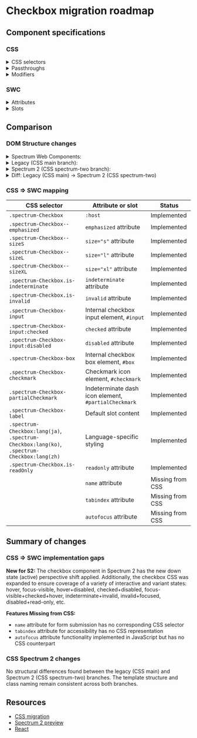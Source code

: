 # Checkbox migration roadmap

## Component specifications

### CSS

<details>
<summary>CSS selectors</summary>

- `.spectrum-Checkbox`
- `.spectrum-Checkbox .spectrum-Checkbox-box`
- `.spectrum-Checkbox .spectrum-Checkbox-box:after`
- `.spectrum-Checkbox .spectrum-Checkbox-box:before`
- `.spectrum-Checkbox .spectrum-Checkbox-checkmark`
- `.spectrum-Checkbox .spectrum-Checkbox-input`
- `.spectrum-Checkbox .spectrum-Checkbox-input:checked + .spectrum-Checkbox-box .spectrum-Checkbox-checkmark`
- `.spectrum-Checkbox .spectrum-Checkbox-input:checked + .spectrum-Checkbox-box:before`
- `.spectrum-Checkbox .spectrum-Checkbox-input:checked:disabled + .spectrum-Checkbox-box:before`
- `.spectrum-Checkbox .spectrum-Checkbox-input:checked:disabled ~ .spectrum-Checkbox-label`
- `.spectrum-Checkbox .spectrum-Checkbox-input:checked:hover:disabled + .spectrum-Checkbox-box:before`
- `.spectrum-Checkbox .spectrum-Checkbox-input:disabled`
- `.spectrum-Checkbox .spectrum-Checkbox-input:disabled + .spectrum-Checkbox-box:before`
- `.spectrum-Checkbox .spectrum-Checkbox-input:disabled ~ .spectrum-Checkbox-label`
- `.spectrum-Checkbox .spectrum-Checkbox-input:focus-visible + .spectrum-Checkbox-box:after`
- `.spectrum-Checkbox .spectrum-Checkbox-input:focus-visible + .spectrum-Checkbox-box:before`
- `.spectrum-Checkbox .spectrum-Checkbox-input:focus-visible + .spectrum-Checkbox-label`
- `.spectrum-Checkbox .spectrum-Checkbox-input:hover:disabled + .spectrum-Checkbox-box:before`
- `.spectrum-Checkbox .spectrum-Checkbox-label`
- `.spectrum-Checkbox .spectrum-Checkbox-partialCheckmark`
- `.spectrum-Checkbox--emphasized.is-indeterminate .spectrum-Checkbox-box:before`
- `.spectrum-Checkbox--emphasized.is-indeterminate .spectrum-Checkbox-input:checked + .spectrum-Checkbox-box:before`
- `.spectrum-Checkbox--emphasized.is-indeterminate:hover .spectrum-Checkbox-box:before`
- `.spectrum-Checkbox--emphasized.is-indeterminate:hover .spectrum-Checkbox-input:checked + .spectrum-Checkbox-box:before`
- `.spectrum-Checkbox--emphasized.is-indeterminate:not(.is-invalid) .spectrum-Checkbox-input:focus-visible + .spectrum-Checkbox-box:before`
- `.spectrum-Checkbox--emphasized:not(.is-invalid) .spectrum-Checkbox-input:focus-visible:checked + .spectrum-Checkbox-box:before`
- `.spectrum-Checkbox-input:focus-visible + .spectrum-Checkbox-box`
- `.spectrum-Checkbox.is-indeterminate .spectrum-Checkbox-box .spectrum-Checkbox-checkmark`
- `.spectrum-Checkbox.is-indeterminate .spectrum-Checkbox-box .spectrum-Checkbox-partialCheckmark`
- `.spectrum-Checkbox.is-indeterminate .spectrum-Checkbox-box:before`
- `.spectrum-Checkbox.is-indeterminate .spectrum-Checkbox-input:checked + .spectrum-Checkbox-box .spectrum-Checkbox-checkmark`
- `.spectrum-Checkbox.is-indeterminate .spectrum-Checkbox-input:checked + .spectrum-Checkbox-box .spectrum-Checkbox-partialCheckmark`
- `.spectrum-Checkbox.is-indeterminate .spectrum-Checkbox-input:checked + .spectrum-Checkbox-box:before`
- `.spectrum-Checkbox.is-invalid`
- `.spectrum-Checkbox.is-invalid.is-indeterminate .spectrum-Checkbox-box:before`
- `.spectrum-Checkbox.is-invalid.is-indeterminate .spectrum-Checkbox-input:checked:not(:disabled) + .spectrum-Checkbox-box:before`
- `.spectrum-Checkbox.is-invalid.is-indeterminate .spectrum-Checkbox-input:focus-visible + .spectrum-Checkbox-box:before`
- `.spectrum-Checkbox.is-invalid.is-indeterminate:hover .spectrum-Checkbox-box:before`
- `.spectrum-Checkbox.is-invalid.is-indeterminate:hover .spectrum-Checkbox-input:checked:not(:disabled) + .spectrum-Checkbox-box:before`
- `.spectrum-Checkbox.spectrum-Checkbox--emphasized`
- `.spectrum-Checkbox.spectrum-Checkbox--sizeL`
- `.spectrum-Checkbox.spectrum-Checkbox--sizeS`
- `.spectrum-Checkbox.spectrum-Checkbox--sizeXL`
- `.spectrum-Checkbox:active .spectrum-Checkbox-box:before`
- `.spectrum-Checkbox:active .spectrum-Checkbox-input:checked + .spectrum-Checkbox-box:before`
- `.spectrum-Checkbox:active .spectrum-Checkbox-label`
- `.spectrum-Checkbox:hover .spectrum-Checkbox-box:before`
- `.spectrum-Checkbox:hover .spectrum-Checkbox-input:checked + .spectrum-Checkbox-box:before`
- `.spectrum-Checkbox:hover .spectrum-Checkbox-label`
- `.spectrum-Checkbox:lang(ja)`
- `.spectrum-Checkbox:lang(ko)`
- `.spectrum-Checkbox:lang(zh)`
- `.spectrum-Checkbox:not(.is-readOnly) .spectrum-Checkbox-input:active:not(:disabled) + .spectrum-Checkbox-box`
- `.spectrum-Checkbox:not(.is-readOnly):active .spectrum-Checkbox-input:not(:disabled) + .spectrum-Checkbox-box`

</details>

<details>
<summary>Passthroughs</summary>

None found for this component.

</details>

<details>
<summary>Modifiers</summary>

- `--mod-checkbox-animation-duration`
- `--mod-checkbox-border-width`
- `--mod-checkbox-bottom-to-text`
- `--mod-checkbox-checkmark-color`
- `--mod-checkbox-content-color-default`
- `--mod-checkbox-content-color-disabled`
- `--mod-checkbox-content-color-down`
- `--mod-checkbox-content-color-focus`
- `--mod-checkbox-content-color-hover`
- `--mod-checkbox-control-color-default`
- `--mod-checkbox-control-color-disabled`
- `--mod-checkbox-control-color-down`
- `--mod-checkbox-control-color-focus`
- `--mod-checkbox-control-color-hover`
- `--mod-checkbox-control-corner-radius`
- `--mod-checkbox-control-selected-color-default`
- `--mod-checkbox-control-selected-color-down`
- `--mod-checkbox-control-selected-color-hover`
- `--mod-checkbox-control-size`
- `--mod-checkbox-focus-indicator-color`
- `--mod-checkbox-focus-indicator-gap`
- `--mod-checkbox-focus-indicator-thickness`
- `--mod-checkbox-font-size`
- `--mod-checkbox-height`
- `--mod-checkbox-line-height`
- `--mod-checkbox-line-height-cjk`
- `--mod-checkbox-margin-block`
- `--mod-checkbox-selected-border-width`
- `--mod-checkbox-text-to-control`
- `--mod-checkbox-top-to-text`
- `--mod-focus-indicator-thickness`

</details>

### SWC

<details>
<summary>Attributes</summary>

- `disabled` - Boolean attribute to disable the checkbox
- `indeterminate` - Boolean attribute for indeterminate state
- `invalid` - Boolean attribute for invalid state styling
- `emphasized` - Boolean attribute for emphasized styling
- `checked` - Boolean attribute for checked state (inherited from CheckboxMixin)
- `name` - String attribute for form submission (inherited from CheckboxMixin)
- `readonly` - Boolean attribute for read-only state (inherited from CheckboxMixin)
- `size` - String attribute with values: `s`, `m`, `l`, `xl` (from SizedMixin)
- `tabindex` - Number attribute for tab order management
- `autofocus` - Boolean HTML attribute for auto-focusing (handled in connectedCallback)

</details>

<details>
<summary>Slots</summary>

- Default slot - Content to display as the label for the Checkbox

</details>

## Comparison

### DOM Structure changes

<details>
<summary>Spectrum Web Components:</summary>

```html
<!-- Current HTML structure from web component render() method -->
<input
    id="input"
    name="example-name"
    type="checkbox"
    .checked="true"
    ?disabled="false"
    @change="handleChange"
/>
<span id="box">
    <sp-icon-checkmark100
        id="checkmark"
        class="spectrum-Icon spectrum-UIIcon-Checkmark100"
    ></sp-icon-checkmark100>
    <sp-icon-dash100
        id="partialCheckmark"
        class="spectrum-Icon spectrum-UIIcon-Dash100"
    ></sp-icon-dash100>
</span>
<label id="label" for="input"><slot></slot></label>
```

</details>

<details>
<summary>Legacy (CSS main branch):</summary>

```html
<label
    class="spectrum-Checkbox spectrum-Checkbox--sizeM spectrum-Checkbox--emphasized is-indeterminate is-disabled is-invalid is-hover is-readOnly"
>
    <input
        type="checkbox"
        class="spectrum-Checkbox-input"
        aria-labelledby="label-123"
        aria-disabled="true"
        checked="false"
        disabled="false"
        title="Checkbox title"
        value="checkbox-value"
        id="checkbox-input-123"
    />
    <span class="spectrum-Checkbox-box">
        <svg
            class="spectrum-Icon spectrum-UIIcon-Checkmark75 spectrum-Checkbox-checkmark"
        ></svg>
        <svg
            class="spectrum-Icon spectrum-UIIcon-Dash75 spectrum-Checkbox-partialCheckmark"
        ></svg>
    </span>
    <span class="spectrum-Checkbox-label">Checkbox Label</span>
</label>
```

</details>

<details>
<summary>Spectrum 2 (CSS spectrum-two branch):</summary>

```html
<label
    class="spectrum-Checkbox spectrum-Checkbox--sizeM spectrum-Checkbox--emphasized is-indeterminate is-disabled is-invalid is-hover is-readOnly is-active"
>
    <input
        type="checkbox"
        class="spectrum-Checkbox-input is-focus-visible is-active"
        aria-labelledby="label-123"
        aria-disabled="true"
        checked="false"
        disabled="false"
        title="Checkbox title"
        value="checkbox-value"
        id="checkbox-input-123"
    />
    <span class="spectrum-Checkbox-box">
        <svg
            class="spectrum-Icon spectrum-UIIcon-Checkmark75 spectrum-Checkbox-checkmark"
        ></svg>
        <svg
            class="spectrum-Icon spectrum-UIIcon-Dash75 spectrum-Checkbox-partialCheckmark"
        ></svg>
    </span>
    <span class="spectrum-Checkbox-label">Checkbox Label</span>
</label>
```

</details>

<details>
<summary>Diff: Legacy (CSS main) → Spectrum 2 (CSS spectrum-two)</summary>

**No differences found between main and spectrum-two branches.**

</details>

### CSS => SWC mapping

| CSS selector                                                                                | Attribute or slot                                    | Status           |
| ------------------------------------------------------------------------------------------- | ---------------------------------------------------- | ---------------- |
| `.spectrum-Checkbox`                                                                        | `:host`                                              | Implemented      |
| `.spectrum-Checkbox--emphasized`                                                            | `emphasized` attribute                               | Implemented      |
| `.spectrum-Checkbox--sizeS`                                                                 | `size="s"` attribute                                 | Implemented      |
| `.spectrum-Checkbox--sizeL`                                                                 | `size="l"` attribute                                 | Implemented      |
| `.spectrum-Checkbox--sizeXL`                                                                | `size="xl"` attribute                                | Implemented      |
| `.spectrum-Checkbox.is-indeterminate`                                                       | `indeterminate` attribute                            | Implemented      |
| `.spectrum-Checkbox.is-invalid`                                                             | `invalid` attribute                                  | Implemented      |
| `.spectrum-Checkbox-input`                                                                  | Internal checkbox input element, `#input`            | Implemented      |
| `.spectrum-Checkbox-input:checked`                                                          | `checked` attribute                                  | Implemented      |
| `.spectrum-Checkbox-input:disabled`                                                         | `disabled` attribute                                 | Implemented      |
| `.spectrum-Checkbox-box`                                                                    | Internal checkbox box element, `#box`                | Implemented      |
| `.spectrum-Checkbox-checkmark`                                                              | Checkmark icon element, `#checkmark`                 | Implemented      |
| `.spectrum-Checkbox-partialCheckmark`                                                       | Indeterminate dash icon element, `#partialCheckmark` | Implemented      |
| `.spectrum-Checkbox-label`                                                                  | Default slot content                                 | Implemented      |
| `.spectrum-Checkbox:lang(ja)`, `.spectrum-Checkbox:lang(ko)`, `.spectrum-Checkbox:lang(zh)` | Language-specific styling                            | Implemented      |
| `.spectrum-Checkbox.is-readOnly`                                                            | `readonly` attribute                                 | Implemented      |
|                                                                                             | `name` attribute                                     | Missing from CSS |
|                                                                                             | `tabindex` attribute                                 | Missing from CSS |
|                                                                                             | `autofocus` attribute                                | Missing from CSS |

## Summary of changes

### CSS => SWC implementation gaps

**New for S2:**
The checkbox component in Spectrum 2 has the new down state (active) perspective shift applied. Additionally, the checkbox CSS was expanded to ensure coverage of a variety of interactive and variant states: hover, focus-visible, hover+disabled, checked+disabled, focus-visible+checked+hover, indeterminate+invalid, invalid+focused, disabled+read-only, etc.

**Features Missing from CSS:**

- `name` attribute for form submission has no corresponding CSS selector
- `tabindex` attribute for accessibility has no CSS representation
- `autofocus` attribute functionality implemented in JavaScript but has no CSS counterpart

### CSS Spectrum 2 changes

No structural differences found between the legacy (CSS main) and Spectrum 2 (CSS spectrum-two) branches. The template structure and class naming remain consistent across both branches.

## Resources

- [CSS migration](https://github.com/adobe/spectrum-css/pull/3531)
- [Spectrum 2 preview](https://spectrumcss.z13.web.core.windows.net/pr-2352/index.html?path=/docs/components-checkbox--docs)
- [React](https://react-spectrum.adobe.com/s2/index.html?path=/docs/checkbox--docs)
